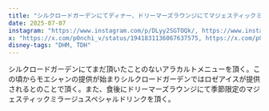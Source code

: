 ```yaml
---
title: "シルクロードガーデンにてディナー、ドリーマーズラウンジにてマジェスティックミラージュスペシャルドリンク"
date: 2025-07-07
instagram: "https://www.instagram.com/p/DLyy2SGTOQk/, https://www.instagram.com/p/DLzQ7q6T4Rf/, https://www.instagram.com/p/DL1q2O5zUTB/"
x: "https://x.com/p0nchi_v/status/1941831136067637575, https://x.com/p0nchi_v/status/1941868721632657892"
disney-tags: "DHM, TDH"
---
```


シルクロードガーデンにてまだ頂いたことのないアラカルトメニューを頂く。この頃からモエシャンの提供が始まりシルクロードガーデンではロゼアイスが提供されるとのことで頂く。また、食後にドリーマーズラウンジにて季節限定のマジェスティックミラージュスペシャルドリンクを頂く。